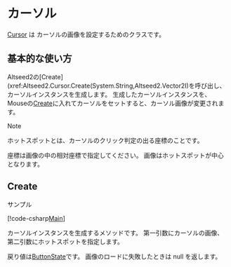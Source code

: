 ﻿# カーソル

[Cursor](xref:Altseed2.Cursor) は カーソルの画像を設定するためのクラスです。


## 基本的な使い方

Altseed2の[Create](xref:Altseed2.Cursor.Create(System.String,Altseed2.Vector2I)を呼び出し、カーソルインスタンスを生成します。
生成したカーソルインスタンスを、Mouseの[Create](xref:Altseed2.Cursor.Create(System.String,Altseed2.Vector2I))に入れてカーソルをセットすると、カーソル画像が変更されます。
> [!NOTE]
> ホットスポットとは、カーソルのクリック判定の出る座標のことです。
> 
> 座標は画像の中の相対座標で指定してください。
> 画像はホットスポットが中心となります。



## Create

サンプル

[!code-csharp[Main](../../Src/Samples/Input/Mouse.cs)]

カーソルインスタンスを生成するメソッドです。
第一引数にカーソルの画像、第二引数にホットスポットを指定します。



戻り値は[ButtonState](xref:Altseed2.Cursor)です。
画像のロードに失敗したときは null を返します。


